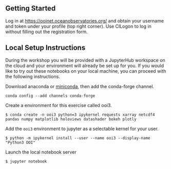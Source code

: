 ## Getting Started
Log in at https://ooinet.oceanobservatories.org/ and obtain your username and token under your profile (top right corner). Use CILogon to log in without filling out the registration form.


## Local Setup Instructions

During the workshop you will be provided with a JupyterHub workspace on the cloud and your environment will already be set up for you. If you would like to try out these notebooks on your local machine, you can proceed with the following instructions.

Download anaconda or [miniconda](https://conda.io/miniconda.html), then add the conda-forge channel.

```
conda config --add channels conda-forge
```

Create a environment for this exercise called ooi3.

```
$ conda create -n ooi3 python=3 ipykernel requests xarray netcdf4 pandas numpy matplotlib holoviews datashader bokeh plotly
```


Add the `ooi3` environment to jupyter as a selectable kernel for your user.

```
$ python -m ipykernel install --user --name ooi3 --display-name "Python3 OOI"

```

Launch the local notebook server

```
$ jupyter notebook

```
